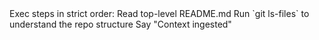 <instructions>
Exec steps in strict order:
<step1>Read top-level README.md</step1>
<step2>Run `git ls-files` to understand the repo structure</step2>
<step3>Say "Context ingested"</step3>
</instructions>
